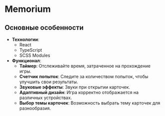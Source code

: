 # Memorium

## Основные особенности

- **Технологии**: 
  - React
  - TypeScript
  - SCSS Modules
- **Функционал**:
  - **Таймер**: Отслеживайте время, затраченное на прохождение игры.
  - **Счетчик попыток**: Следите за количеством попыток, чтобы улучшить свои результаты.
  - **Звуковые эффекты**: Звуки при открытии карточек.
  - **Адаптивный дизайн**: Игра корректно отображается на различных устройствах.
  - **Выбор темы карточек**: Возможность выбрать тему карточек для разнообразия.
